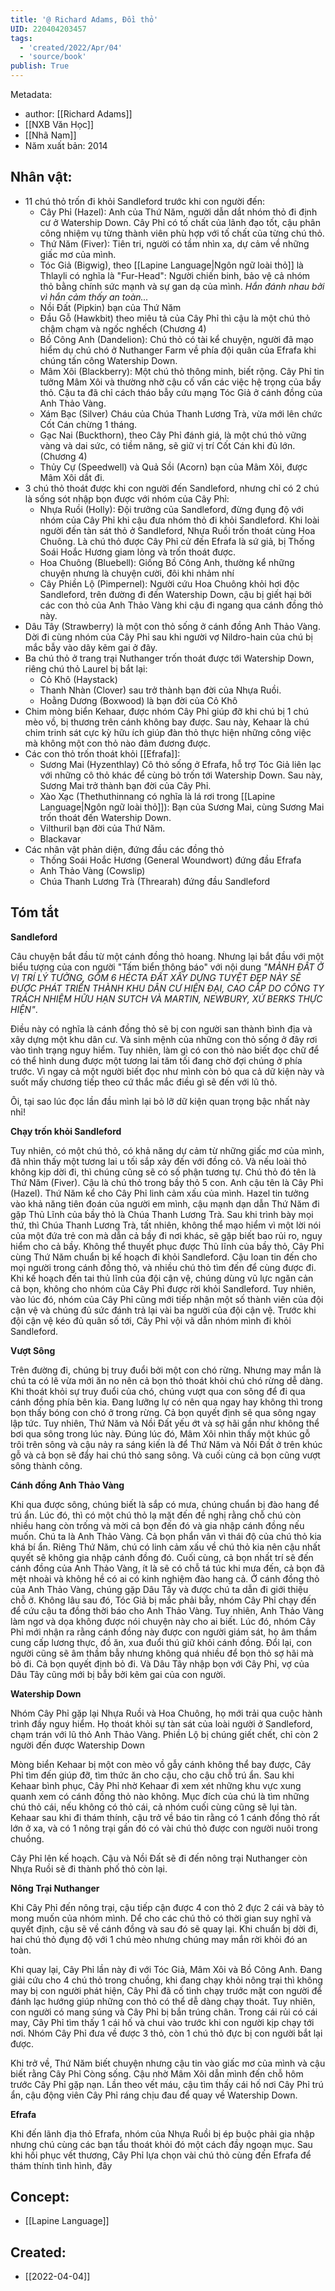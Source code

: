 ```yaml
---
title: '@ Richard Adams, Đồi thỏ'
UID: 220404203457
tags:
  - 'created/2022/Apr/04'
  - 'source/book'
publish: True
---
```


Metadata:

- author: [[Richard Adams]]
- [[NXB Văn Học]]
- [[Nhã Nam]]
- Năm xuất bản: 2014

## Nhân vật:
- 11 chú thỏ trốn đi khỏi Sandleford trước khi con người đến:
	- Cây Phỉ (Hazel): Anh của Thứ Năm, người dẫn dắt nhóm thỏ đi định cư ở Watership Down. Cây Phỉ có tố chất của lãnh đạo tốt, cậu phân công nhiệm vụ từng thành viên phù hợp với tố chất của từng chú thỏ.
	- Thứ Năm (Fiver): Tiên tri, người có tầm nhìn xa, dự cảm về những giấc mơ của mình.
	- Tóc Giả (Bigwig), theo [[Lapine Language|Ngôn ngữ loài thỏ]] là Thlayli có nghĩa là "Fur-Head": Người chiến binh, bảo vệ cả nhóm thỏ bằng chính sức mạnh và sự gan dạ của mình. *Hắn đánh nhau bởi vì hắn cảm thấy an toàn...*
	- Nồi Đất (Pipkin) bạn của Thứ Năm
	- Đầu Gỗ (Hawkbit) theo miêu tả của Cây Phỉ thì cậu là một chú thỏ chậm chạm và ngốc nghếch (Chương 4)
	- Bồ Công Anh (Dandelion): Chú thỏ có tài kể chuyện, người đã mạo hiểm dụ chú chó ở Nuthanger Farm về phía đội quân của Efrafa khi chúng tấn công Watership Down.
	- Mâm Xôi (Blackberry): Một chú thỏ thông minh, biết rộng. Cây Phỉ tin tưởng Mâm Xôi và thường nhờ cậu cố vấn các việc hệ trọng của bầy thỏ. Cậu ta đã chỉ cách tháo bẫy cứu mạng Tóc Giả ở cánh đồng của Anh Thảo Vàng.
	- Xám Bạc (Silver) Cháu của Chúa Thanh Lương Trà, vừa mới lên chức Cốt Cán chừng 1 tháng.
	- Gạc Nai (Buckthorn), theo Cây Phỉ đánh giá, là một chú thỏ vững vàng và dai sức, có tiềm năng, sẽ giữ vị trí Cốt Cán khi đủ lớn. (Chương 4)
	- Thủy Cự (Speedwell) và Quả Sồi (Acorn) bạn của Mâm Xôi, được Mâm Xôi dắt đi.
- 3 chú thỏ thoát được khi con người đến Sandleford, nhưng chỉ có 2 chú là sống sót nhập bọn được với nhóm của Cây Phỉ:
	- Nhựa Ruồi (Holly): Đội trưởng của Sandleford, đừng đụng độ với nhóm của Cây Phỉ khi cậu đưa nhóm thỏ đi khỏi Sandleford. Khi loài người đến tàn sát thỏ ở Sandleford, Nhựa Ruồi trốn thoát cùng Hoa Chuông. Là chú thỏ được Cây Phỉ cử đến Efrafa là sứ giả, bị Thống Soái Hoắc Hương giam lỏng và trốn thoát được.
	- Hoa Chuông (Bluebell): Giống Bồ Công Anh, thường kể những chuyện nhưng là chuyện cười, đôi khi nhảm nhí
	- Cây Phiền Lộ (Pimpernel): Người cứu Hoa Chuông khỏi hơi độc Sandleford, trên đường đi đến Watership Down, cậu bị giết hại bởi các con thỏ của Anh Thảo Vàng khi cậu đi ngang qua cánh đồng thỏ này.
- Dâu Tây (Strawberry) là một con thỏ sống ở cánh đồng Anh Thảo Vàng. Dời đi cùng nhóm của Cây Phỉ sau khi người vợ Nildro-hain của chú bị mắc bẫy vào dây kẽm gai ở đây.
- Ba chú thỏ ở trang trại Nuthanger trốn thoát được tới Watership Down, riêng chú thỏ Laurel bị bắt lại:
	- Cỏ Khô (Haystack)
	- Thanh Nhàn (Clover) sau trở thành bạn đời của Nhựa Ruồi.
	- Hoằng Dương (Boxwood) là bạn đời của Cỏ Khô
- Chim mòng biển Kehaar, được nhóm Cây Phỉ giúp đỡ khi chú bị 1 chú mèo vồ, bị thương trên cánh không bay được. Sau này, Kehaar là chú chim trinh sát cực kỳ hữu ích giúp đàn thỏ thực hiện những công việc mà không một con thỏ nào đảm đương được.
- Các con thỏ trốn thoát khỏi [[Efrafa]]:
	- Sương Mai (Hyzenthlay) Cô thỏ sống ở Efrafa, hỗ trợ Tóc Giả liên lạc với những cô thỏ khác để cùng bỏ trốn tới Watership Down. Sau này, Sương Mai trở thành bạn đời của Cây Phỉ.
	- Xào Xạc (Thethuthinnang có nghĩa là lá rơi trong [[Lapine Language|Ngôn ngữ loài thỏ]]): Bạn của Sương Mai, cùng Sương Mai trốn thoát đến Watership Down.
	- Vilthuril bạn đời của Thứ Năm. 
	- Blackavar
- Các nhân vật phản diện, đứng đầu các đồng thỏ
	- Thống Soái Hoắc Hương (General Woundwort) đứng đầu Efrafa
	- Anh Thảo Vàng (Cowslip)
	- Chúa Thanh Lương Trà (Threarah) đứng đầu Sandleford

## Tóm tắt

**Sandleford**

Câu chuyện bắt đầu từ một cánh đồng thỏ hoang. Nhưng lại bắt đầu với một biểu tượng của con người "Tấm biển thông báo" với nội dung *"MẢNH ĐẤT Ở VỊ TRÍ LÝ TƯỞNG, GỒM 6 HÉCTA ĐẤT XÂY DỰNG TUYỆT ĐẸP NÀY SẼ ĐƯỢC PHÁT TRIỂN THÀNH KHU DÂN CƯ HIỆN ĐẠI, CAO CẤP DO CÔNG TY TRÁCH NHIỆM HỮU HẠN SUTCH VÀ MARTIN, NEWBURY, XỨ BERKS THỰC HIỆN"*. 

Điều này có nghĩa là cánh đồng thỏ sẽ bị con người san thành bình địa và xây dựng một khu dân cư. Và sinh mệnh của những con thỏ sống ở đây rơi vào tình trạng nguy hiểm. Tuy nhiên, làm gì có con thỏ nào biết đọc chữ để có thể hình dung được một tương lai tăm tối đang chờ đợi chúng ở phía trước. Vì ngay cả một người biết đọc như mình còn bỏ qua cả dữ kiện này và suốt mấy chương tiếp theo cứ thắc mắc điều gì sẽ đến với lũ thỏ. 

Ôi, tại sao lúc đọc lần đầu mình lại bỏ lỡ dữ kiện quan trọng bậc nhất này nhỉ!

**Chạy trốn khỏi Sandleford**

Tuy nhiên, có một chú thỏ, có khả năng dự cảm từ những giấc mơ của mình, đã nhìn thấy một tương lai u tối sắp xảy đến với đồng cỏ. Và nếu loài thỏ không kịp dời đi, thì chúng cũng sẽ có số phận tương tự. Chú thỏ đó tên là Thứ Năm (Fiver). Cậu là chú thỏ trong bầy thỏ 5 con. Anh cậu tên là Cây Phỉ (Hazel). Thứ Năm kể cho Cây Phỉ linh cảm xấu của mình. Hazel tin tưởng vào khả năng tiên đoán của người em mình, cậu mạnh dạn dẫn Thứ Năm đi gặp Thủ Lĩnh của bầy thỏ là Chúa Thanh Lương Trà. Sau khi trình bày mọi thứ, thì Chúa Thanh Lương Trà, tất nhiên, không thể mạo hiểm vì một lời nói của một đứa trẻ con mà dẫn cả bầy đi nơi khác, sẽ gặp biết bao rủi ro, nguy hiểm cho cả bầy. Không thể thuyết phục được Thủ lĩnh của bầy thỏ, Cây Phỉ cùng Thứ Năm chuẩn bị kế hoạch đi khỏi Sandleford. Cậu loan tin đến cho mọi người trong cánh đồng thỏ, và nhiều chú thỏ tìm đến để cùng được đi. Khi kế hoạch đến tai thủ lĩnh của đội cận vệ, chúng dùng vũ lực ngăn cản cả bọn, không cho nhóm của Cây Phỉ được rời khỏi Sandleford. Tuy nhiên, vào lúc đó, nhóm của Cây Phỉ cũng mới tiếp nhận một số thành viên của đội cận vệ và chúng đủ sức đánh trả lại vài ba người của đội cận vệ. Trước khi đội cận vệ kéo đủ quân số tới, Cây Phỉ vội vã dẫn nhóm mình đi khỏi Sandleford. 

**Vượt Sông**

Trên đường đi, chúng bị truy đuổi bởi một con chó rừng. Nhưng may mắn là chú ta có lẽ vừa mới ăn no nên cả bọn thỏ thoát khỏi chú chó rừng dễ dàng. Khi thoát khỏi  sự truy đuổi của chó, chúng vượt qua con sông để đi qua cánh đồng phía bên kia. Đang lưỡng lự có nên qua ngay hay không thì trong bọn thấy bóng con chó ở trong rừng. Cả bọn quyết định sẽ qua sông ngay lập tức. Tuy nhiên, Thứ Năm và Nồi Đất yếu ớt và sợ hãi gần như không thể bơi qua sông trong lúc này. Đúng lúc đó, Mâm Xôi nhìn thấy một khúc gỗ trôi trên sông và cậu nảy ra sáng kiến là để Thứ Năm và Nồi Đất ở trên khúc gỗ và cả bọn sẽ đẩy hai chú thỏ sang sông. Và cuối cùng cả bọn cũng vượt sông thành công.

**Cánh đồng Anh Thảo Vàng**

Khi qua được sông, chúng biết là sắp có mưa, chúng chuẩn bị đào hang để trú ẩn. Lúc đó, thì có một chú thỏ lạ mặt đến đề nghị rằng chỗ chú còn nhiều hang còn trống và mời cả bọn đến đó và gia nhập cánh đồng nếu muốn. Chú ta là Anh Thảo Vàng. Cả bọn phẩn vân vì thái độ của chú thỏ kia khá bí ẩn. Riêng Thứ Năm, chú có linh cảm xấu về chú thỏ kia nên cậu nhất quyết sẽ không gia nhập cánh đồng đó. Cuối cùng, cả bọn nhất trí sẽ đến cánh đồng của Anh Thảo Vàng, ít là sẽ có chỗ tá túc khi mưa đến, cả bọn đã mệt nhoài và không hề có ai có kinh nghiệm đào hang cả. Ở cánh đồng thỏ của Anh Thảo Vàng, chúng gặp Dâu Tây và được chú ta dẫn đi giới thiệu chỗ ở. Không lâu sau đó, Tóc Giả bị mắc phải bẫy, nhóm Cây Phỉ chạy đến để cứu cậu ta đồng thời báo cho Anh Thảo Vàng. Tuy nhiên, Anh Thảo Vàng làm ngơ và dọa không được nói chuyện này cho ai biết. Lúc đó, nhóm Cây Phỉ mới nhận ra rằng cánh đồng này được con người giám sát, họ âm thầm cung cấp lương thực, đồ ăn, xua đuổi thú giữ khỏi cánh đồng. Đổi lại, con người cũng sẽ âm thầm bẫy nhưng không quá nhiều để bọn thỏ sợ hãi mà bỏ đi. Cả bọn quyết định bỏ đi. Và Dâu Tây nhập bọn với Cây Phỉ, vợ của Dâu Tây cũng mới bị bẫy bởi kẽm gai của con người.

**Watership Down**

Nhóm Cây Phỉ gặp lại Nhựa Ruồi và Hoa Chuông, họ mới trải qua cuộc hành trình đầy nguy hiểm. Họ thoát khỏi sự tàn sát của loài người ở Sandleford, chạm trán với lũ thỏ Anh Thảo Vàng. Phiền Lộ bị chúng giết chết, chỉ còn 2 người đến được Watership Down

Mòng biển Kehaar bị một con mèo vồ gẫy cánh không thể bay được, Cây Phỉ tìm đến giúp đỡ, tìm thức ăn cho cậu, cho cậu chỗ trú ẩn. Sau khi Kehaar bình phục, Cây Phỉ nhờ Kehaar đi xem xét những khu vực xung quanh xem có cánh đồng thỏ nào không. Mục đích của chú là tìm những chú thỏ cái, nếu không có thỏ cái, cả nhóm cuối cùng cũng sẽ lụi tàn. Kehaar sau khi đi thám thính, cậu trở về báo tin rằng có 1 cánh đồng thỏ rất lớn ở xa, và có 1 nông trại gần đó có vài chú thỏ được con người nuôi trong chuồng.

Cây Phỉ lên kế hoạch. Cậu và Nồi Đất sẽ đi đến nông trại Nuthanger còn Nhựa Ruồi sẽ đi thành phố thỏ còn lại. 

**Nông Trại Nuthanger**

Khi Cây Phỉ đến nông trại, cậu tiếp cận được 4 con thỏ 2 đực 2 cái và bày tỏ mong muốn của nhóm mình. Dể cho các chú thỏ có thời gian suy nghĩ và quyết định, cậu sẽ về cánh đồng và sau đó sẽ quay lại. Khi chuẩn bị dời đi, hai chú thỏ đụng độ với 1 chú mèo nhưng chúng may mắn rời khỏi đó an toàn.

Khi quay lại, Cây Phỉ lần này đi với Tóc Giả, Mâm Xôi và Bồ Công Anh. Đang giải cứu cho 4 chú thỏ trong chuồng, khi đang chạy khỏi nông trại thì không may bị con người phát hiện, Cây Phỉ đã cố tình chạy trước mặt con người để đánh lạc hướng giúp những con thỏ có thể dễ dàng chạy thoát. Tuy nhiên, con người có mang súng và Cây Phỉ bị bắn trúng chân. Trong cái rủi có cái may, Cây Phỉ tìm thấy 1 cái hố và chui vào trước khi con người kịp chạy tới nơi. Nhóm Cây Phỉ đưa về được 3 thỏ, còn 1 chú thỏ đực bị con người bắt lại được.

Khi trở về, Thứ Năm biết chuyện nhưng cậu tin vào giấc mơ của mình và cậu biết rằng Cây Phỉ Còng sống. Cậu nhờ Mâm Xôi dẫn mình đến chỗ hôm trước Cây Phỉ gặp nạn. Lần theo vết máu, cậu tìm thấy cái hố nơi Cây Phỉ trú ẩn, cậu động viên Cây Phỉ ráng chịu đau để quay về Watership Down. 

**Efrafa**

Khi đến lãnh địa thỏ Efrafa, nhóm của Nhựa Ruồi bị ép buộc phải gia nhập nhưng chú cùng các bạn tẩu thoát khỏi đó một cách đầy ngoạn mục. Sau khi hồi phục vết thương, Cây Phỉ lựa chọn vài chú thỏ cùng đến Efrafa để thám thính tình hình, đây 
## Concept:
- [[Lapine Language]]
## Created:
- [[2022-04-04]]
